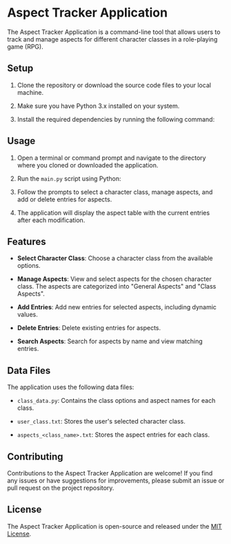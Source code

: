 # Aspect Tracker Application

The Aspect Tracker Application is a command-line tool that allows users to track and manage aspects for different character classes in a role-playing game (RPG).

## Setup

1. Clone the repository or download the source code files to your local machine.

2. Make sure you have Python 3.x installed on your system.

3. Install the required dependencies by running the following command:

## Usage

1. Open a terminal or command prompt and navigate to the directory where you cloned or downloaded the application.

2. Run the `main.py` script using Python:

4. Follow the prompts to select a character class, manage aspects, and add or delete entries for aspects.

4. The application will display the aspect table with the current entries after each modification.

## Features

- **Select Character Class**: Choose a character class from the available options.

- **Manage Aspects**: View and select aspects for the chosen character class. The aspects are categorized into "General Aspects" and "Class Aspects".

- **Add Entries**: Add new entries for selected aspects, including dynamic values.

- **Delete Entries**: Delete existing entries for aspects.

- **Search Aspects**: Search for aspects by name and view matching entries.

## Data Files

The application uses the following data files:

- `class_data.py`: Contains the class options and aspect names for each class.

- `user_class.txt`: Stores the user's selected character class.

- `aspects_<class_name>.txt`: Stores the aspect entries for each class.

## Contributing

Contributions to the Aspect Tracker Application are welcome! If you find any issues or have suggestions for improvements, please submit an issue or pull request on the project repository.

## License

The Aspect Tracker Application is open-source and released under the [MIT License](LICENSE).

